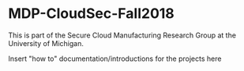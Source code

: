 # MDP-CloudSec-Fall2018
This is part of the Secure Cloud Manufacturing Research Group at the University of Michigan.

Insert "how to" documentation/introductions for the projects here
